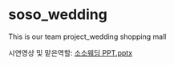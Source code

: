 # soso_wedding
This is our team project_wedding shopping mall

시연영상 및 맡은역할:
[소소웨딩 PPT.pptx](https://github.com/GyuryHan/soso_wedding/files/6127249/PPT.pptx)
